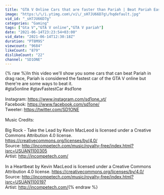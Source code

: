 ```yaml
---
title: "GTA V Online Cars that are faster than Pariah | Beat Pariah Easily"
image: "https:\/\/i.ytimg.com\/vi\/_sH7JU66D7g\/hqdefault.jpg"
vid_id: "_sH7JU66D7g"
categories: "Gaming"
tags: ["Gta V","GTA V online","GTA V pariah"]
date: "2021-06-14T23:23:54+03:00"
vid_date: "2021-06-14T12:30:18Z"
duration: "PT8M9S"
viewcount: "9684"
likeCount: "879"
dislikeCount: "22"
channel: "SD1ONE"
---
```

{% raw %}In this video we'll show you some cars that can beat Pariah in drag race, Pariah is considered the fastest car of the GTA V online but there're are some ways to beat it.<br />#gta5online #gtavFastestCar #sd1one<br /><br />Instagram: <a rel="nofollow" target="blank" href="https://www.instagram.com/sd1one_yt/">https://www.instagram.com/sd1one_yt/</a><br />Facebook: <a rel="nofollow" target="blank" href="https://www.facebook.com/sd1one/">https://www.facebook.com/sd1one/</a><br />Tweeter: <a rel="nofollow" target="blank" href="https://twitter.com/SD1ONE">https://twitter.com/SD1ONE</a><br /><br />Music Credits:<br /><br />Big Rock - Take the Lead by Kevin MacLeod is licensed under a Creative Commons Attribution 4.0 license. <a rel="nofollow" target="blank" href="https://creativecommons.org/licenses/by/4.0/">https://creativecommons.org/licenses/by/4.0/</a><br />Source: <a rel="nofollow" target="blank" href="http://incompetech.com/music/royalty-free/index.html?isrc=USUAN1100305">http://incompetech.com/music/royalty-free/index.html?isrc=USUAN1100305</a><br />Artist: <a rel="nofollow" target="blank" href="http://incompetech.com/">http://incompetech.com/</a><br /><br />In a Heartbeat by Kevin MacLeod is licensed under a Creative Commons Attribution 4.0 license. <a rel="nofollow" target="blank" href="https://creativecommons.org/licenses/by/4.0/">https://creativecommons.org/licenses/by/4.0/</a><br />Source: <a rel="nofollow" target="blank" href="http://incompetech.com/music/royalty-free/index.html?isrc=USUAN1100197">http://incompetech.com/music/royalty-free/index.html?isrc=USUAN1100197</a><br />Artist: <a rel="nofollow" target="blank" href="http://incompetech.com/">http://incompetech.com/</a>{% endraw %}
